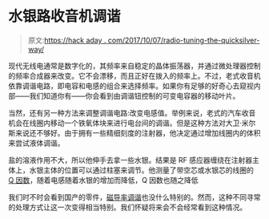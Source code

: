 # 水银路收音机调谐

> 原文:[https://hack aday . com/2017/10/07/radio-tuning-the-quicksilver-way/](https://hackaday.com/2017/10/07/radio-tuning-the-quicksilver-way/)

现代无线电通常是数字化的，其频率来自稳定的晶体振荡器，并通过微处理器控制的频率合成器来改变。它不会漂移，而且正好在拨入的频率上。不过，老式收音机依靠调谐电路，即电容和电感的组合来选择频率。如果你有足够的好奇心去窥视内部——我们知道你有——你会看到由调谐钮控制的可变电容器的移动叶片。

当然，还有另一种方法来调整调谐电路:改变电感值。举例来说，老式的汽车收音机会在线圈内移动一个铁氧体块来进行电台间的调谐。但是这种方法对大卫·米尔斯来说还不够好。由于拥有一些精细刻度的注射器，他决定通过增加线圈内的体积来尝试液体调谐。

盐的溶液作用不大，所以他伸手去拿一些水银。结果是 RF 感应器缠绕在注射器主体上，水银主体的位置可以通过柱塞来调节。他测量了带空芯或水银芯的线圈的 [Q 因数](https://en.wikipedia.org/wiki/Q_factor)，随着电感随着水银的增加而降低，Q 因数也随之降低

我们时不时会看到国产的零件，[磁导率调谐](https://hackaday.com/2011/06/08/experimenting-with-a-permeability-tuned-oscillator/)也没什么特别的。然而，这种不同寻常的处理方式让这一次变得相当特别。我们怀疑将来会不会经常看到这种情况。